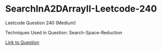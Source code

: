 # SearchInA2DArrayII-Leetcode-240

Leetcode Question 240 (Medium)

Techniques Used in Question:
Search-Space-Reduction

[Link to Question](https://leetcode.com/problems/search-a-2d-matrix-ii/)
